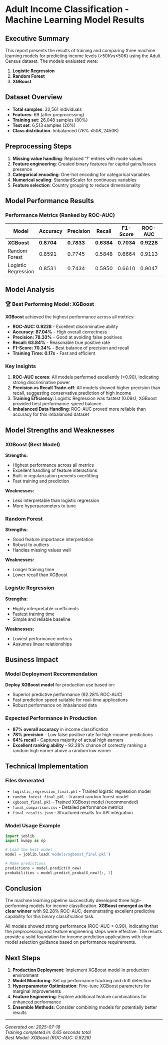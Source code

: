 # Adult Income Classification - Machine Learning Model Results

## Executive Summary

This report presents the results of training and comparing three machine learning models for predicting income levels (>$50K vs ≤$50K) using the Adult Census dataset. The models evaluated were:

1. **Logistic Regression**
2. **Random Forest**
3. **XGBoost**

## Dataset Overview

- **Total samples**: 32,561 individuals
- **Features**: 69 (after preprocessing)
- **Training set**: 26,048 samples (80%)
- **Test set**: 6,513 samples (20%)
- **Class distribution**: Imbalanced (76% ≤$50K, 24% >$50K)

## Preprocessing Steps

1. **Missing value handling**: Replaced '?' entries with mode values
2. **Feature engineering**: Created binary features for capital gains/losses presence
3. **Categorical encoding**: One-hot encoding for categorical variables
4. **Numerical scaling**: StandardScaler for continuous variables
5. **Feature selection**: Country grouping to reduce dimensionality

## Model Performance Results

### Performance Metrics (Ranked by ROC-AUC)

| Model | Accuracy | Precision | Recall | F1-Score | ROC-AUC | Training Time |
|-------|----------|-----------|---------|----------|---------|---------------|
| **XGBoost** | **0.8704** | **0.7833** | **0.6384** | **0.7034** | **0.9228** | 0.17s |
| Random Forest | 0.8591 | 0.7745 | 0.5848 | 0.6664 | 0.9113 | 0.39s |
| Logistic Regression | 0.8531 | 0.7434 | 0.5950 | 0.6610 | 0.9047 | 0.09s |

## Model Analysis

### 🏆 Best Performing Model: XGBoost

**XGBoost** achieved the highest performance across all metrics:

- **ROC-AUC: 0.9228** - Excellent discriminative ability
- **Accuracy: 87.04%** - High overall correctness
- **Precision: 78.33%** - Good at avoiding false positives
- **Recall: 63.84%** - Reasonable true positive rate
- **F1-Score: 70.34%** - Best balance of precision and recall
- **Training Time: 0.17s** - Fast and efficient

### Key Insights

1. **ROC-AUC scores**: All models performed excellently (>0.90), indicating strong discriminative power
2. **Precision vs Recall Trade-off**: All models showed higher precision than recall, suggesting conservative prediction of high income
3. **Training Efficiency**: Logistic Regression was fastest (0.09s), XGBoost provided best performance-speed balance
4. **Imbalanced Data Handling**: ROC-AUC proved more reliable than accuracy for this imbalanced dataset

## Model Strengths and Weaknesses

### XGBoost (Best Model)
**Strengths:**
- Highest performance across all metrics
- Excellent handling of feature interactions
- Built-in regularization prevents overfitting
- Fast training and prediction

**Weaknesses:**
- Less interpretable than logistic regression
- More hyperparameters to tune

### Random Forest
**Strengths:**
- Good feature importance interpretation
- Robust to outliers
- Handles missing values well

**Weaknesses:**
- Longer training time
- Lower recall than XGBoost

### Logistic Regression
**Strengths:**
- Highly interpretable coefficients
- Fastest training time
- Simple and reliable baseline

**Weaknesses:**
- Lowest performance metrics
- Assumes linear relationships

## Business Impact

### Model Deployment Recommendation
**Deploy XGBoost model** for production use based on:
- Superior predictive performance (92.28% ROC-AUC)
- Fast prediction speed suitable for real-time applications
- Robust performance on imbalanced data

### Expected Performance in Production
- **87% overall accuracy** in income classification
- **78% precision** - Low false positive rate for high-income predictions
- **64% recall** - Captures majority of actual high earners
- **Excellent ranking ability** - 92.28% chance of correctly ranking a random high earner above a random low earner

## Technical Implementation

### Files Generated
- `logistic_regression_final.pkl` - Trained logistic regression model
- `random_forest_final.pkl` - Trained random forest model  
- `xgboost_final.pkl` - Trained XGBoost model (recommended)
- `final_comparison.csv` - Detailed performance metrics
- `final_results.json` - Structured results for API integration

### Model Usage Example
```python
import joblib
import numpy as np

# Load the best model
model = joblib.load('models/xgboost_final.pkl')

# Make predictions
predictions = model.predict(X_new)
probabilities = model.predict_proba(X_new)[:, 1]
```

## Conclusion

The machine learning pipeline successfully developed three high-performing models for income classification. **XGBoost emerged as the clear winner** with 92.28% ROC-AUC, demonstrating excellent predictive capability for this binary classification task.

All models showed strong performance (ROC-AUC > 0.90), indicating that the preprocessing and feature engineering steps were effective. The results provide a solid foundation for income prediction applications with clear model selection guidance based on performance requirements.

## Next Steps

1. **Production Deployment**: Implement XGBoost model in production environment
2. **Model Monitoring**: Set up performance tracking and drift detection
3. **Hyperparameter Optimization**: Fine-tune XGBoost parameters for marginal improvements
4. **Feature Engineering**: Explore additional feature combinations for enhanced performance
5. **Ensemble Methods**: Consider combining models for potentially better results

---

*Generated on: 2025-07-18*  
*Training completed in: 0.65 seconds total*  
*Best Model: XGBoost (ROC-AUC: 0.9228)*